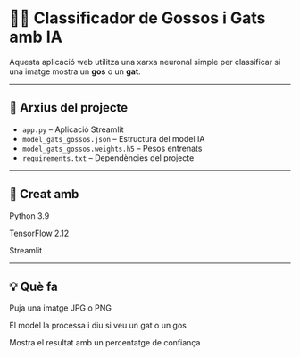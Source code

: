 # 🐶🐱 Classificador de Gossos i Gats amb IA

Aquesta aplicació web utilitza una xarxa neuronal simple per classificar si una imatge mostra un **gos** o un **gat**.

---

## 📁 Arxius del projecte

- `app.py` – Aplicació Streamlit
- `model_gats_gossos.json` – Estructura del model IA
- `model_gats_gossos.weights.h5` – Pesos entrenats
- `requirements.txt` – Dependències del projecte

---

## 🔧 Creat amb

Python 3.9

TensorFlow 2.12

Streamlit

---

## 💡 Què fa
Puja una imatge JPG o PNG

El model la processa i diu si veu un gat o un gos

Mostra el resultat amb un percentatge de confiança
